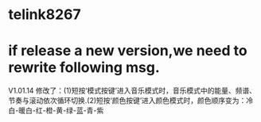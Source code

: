 # telink8267
# if release a new version,we need to rewrite following msg.

V1.01.14 修改了：(1)短按‘模式按键’进入音乐模式时，音乐模式中的能量、频谱、节奏与滚动依次循环切换.(2)短按‘颜色按键’进入颜色模式时，颜色顺序变为：冷白-暖白-红-橙-黄-绿-蓝-青-紫 
